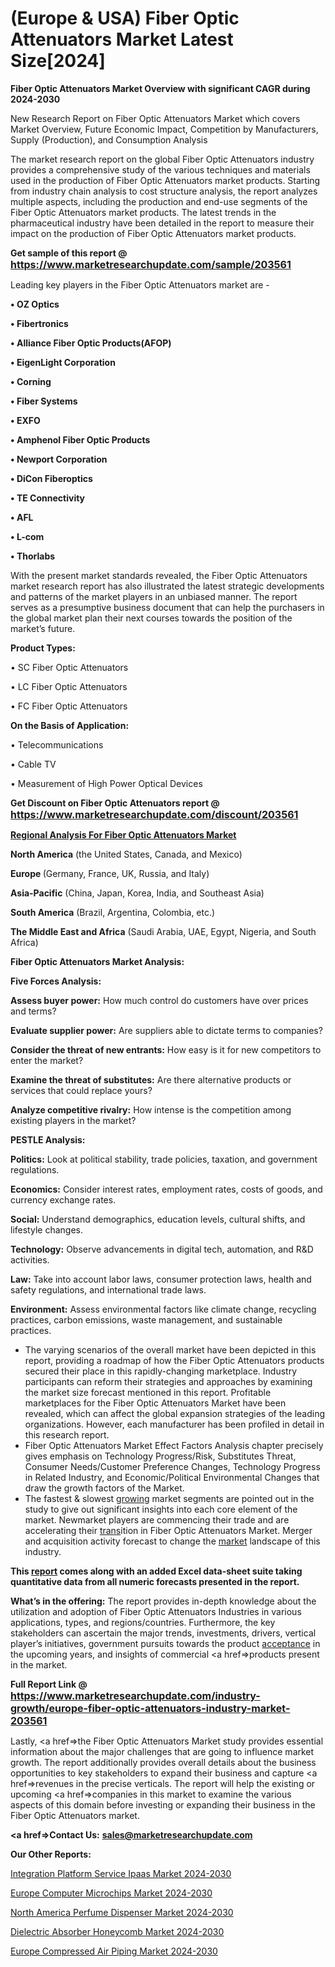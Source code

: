 # (Europe & USA) Fiber Optic Attenuators Market Latest Size[2024]

<strong>Fiber Optic Attenuators Market Overview with significant CAGR during 2024-2030</strong>

New Research Report on Fiber Optic Attenuators Market which covers Market Overview, Future Economic Impact, Competition by Manufacturers, Supply (Production), and Consumption Analysis

The market research report on the global Fiber Optic Attenuators industry provides a comprehensive study of the various techniques and materials used in the production of Fiber Optic Attenuators market products. Starting from industry chain analysis to cost structure analysis, the report analyzes multiple aspects, including the production and end-use segments of the Fiber Optic Attenuators market products. The latest trends in the pharmaceutical industry have been detailed in the report to measure their impact on the production of Fiber Optic Attenuators market products.

<strong>Get sample of this report @ <a href=https://www.marketresearchupdate.com/sample/203561><font size=3 color=#0000ff>https://www.marketresearchupdate.com/sample/203561</font></a></strong>

Leading key players in the Fiber Optic Attenuators market are -

<strong>• OZ Optics

• Fibertronics

• Alliance Fiber Optic Products(AFOP)

• EigenLight Corporation

• Corning

• Fiber Systems

• EXFO

• Amphenol Fiber Optic Products

• Newport Corporation

• DiCon Fiberoptics

• TE Connectivity

• AFL

• L-com

• Thorlabs</strong>

With the present market standards revealed, the Fiber Optic Attenuators market research report has also illustrated the latest strategic developments and patterns of the market players in an unbiased manner. The report serves as a presumptive business document that can help the purchasers in the global market plan their next courses towards the position of the market’s future.

<strong>Product Types:</strong>

• SC Fiber Optic Attenuators

• LC Fiber Optic Attenuators

• FC Fiber Optic Attenuators

<strong>On the Basis of Application:</strong>

• Telecommunications

• Cable TV

• Measurement of High Power Optical Devices

<strong>Get Discount on Fiber Optic Attenuators report @ <a href=https://www.marketresearchupdate.com/discount/203561><font size=3 color=#0000ff>https://www.marketresearchupdate.com/discount/203561</font></a></strong>

<strong><u><b>Regional Analysis For Fiber Optic Attenuators Market</b></u></strong>

<strong><b>North America</b></strong> (the United States, Canada, and Mexico)

<strong><b>Europe </b></strong>(Germany, France, UK, Russia, and Italy)

<strong><b>Asia-Pacific</b></strong> (China, Japan, Korea, India, and Southeast Asia)

<strong><b>South America</b></strong> (Brazil, Argentina, Colombia, etc.)

<strong><b>The Middle East and Africa</b></strong> (Saudi Arabia, UAE, Egypt, Nigeria, and South Africa)

<strong>Fiber Optic Attenuators Market Analysis:</strong>

<strong>Five Forces Analysis:</strong>

<strong>Assess buyer power:</strong> How much control do customers have over prices and terms?

<strong>Evaluate supplier power:</strong> Are suppliers able to dictate terms to companies?

<strong>Consider the threat of new entrants:</strong> How easy is it for new competitors to enter the market?

<strong>Examine the threat of substitutes:</strong> Are there alternative products or services that could replace yours?

<strong>Analyze competitive rivalry:</strong> How intense is the competition among existing players in the market?

<strong>PESTLE Analysis:</strong>

<strong>Politics:</strong> Look at political stability, trade policies, taxation, and government regulations.

<strong>Economics:</strong> Consider interest rates, employment rates, costs of goods, and currency exchange rates.

<strong>Social:</strong> Understand demographics, education levels, cultural shifts, and lifestyle changes.

<strong>Technology:</strong> Observe advancements in digital tech, automation, and R&D activities.

<strong>Law:</strong> Take into account labor laws, consumer protection laws, health and safety regulations, and international trade laws.

<strong>Environment:</strong> Assess environmental factors like climate change, recycling practices, carbon emissions, waste management, and sustainable practices.

<ul>
  <li>The varying scenarios of the overall market have been depicted in this report, providing a roadmap of how the Fiber Optic Attenuators products secured their place in this rapidly-changing marketplace. Industry participants can reform their strategies and approaches by examining the market size forecast mentioned in this report. Profitable marketplaces for the Fiber Optic Attenuators Market have been revealed, which can affect the global expansion strategies of the leading organizations. However, each manufacturer has been profiled in detail in this research report.</li>
  <li>Fiber Optic Attenuators Market Effect Factors Analysis chapter precisely gives emphasis on Technology Progress/Risk, Substitutes Threat, Consumer Needs/Customer Preference Changes, Technology Progress in Related Industry, and Economic/Political Environmental Changes that draw the growth factors of the Market.</li>
  <li>The fastest &amp; slowest <a href=ASDF991299>growing</a> market segments are pointed out in the study to give out significant insights into each core element of the market. Newmarket players are commencing their trade and are accelerating their <a href=>trans</a>ition in Fiber Optic Attenuators Market. Merger and acquisition activity forecast to change the <a href=>market</a> landscape of this industry.</li>
</ul>
<strong>This <a href=>report</a> comes along with an added Excel data-sheet suite taking quantitative data from all numeric forecasts presented in the report.</strong>

<strong>What’s in the offering:</strong> The report provides in-depth knowledge about the utilization and adoption of Fiber Optic Attenuators Industries in various applications, types, and regions/countries. Furthermore, the key stakeholders can ascertain the major trends, investments, drivers, vertical player’s initiatives, government pursuits towards the product <a href=ASDF881288>acceptance</a> in the upcoming years, and insights of commercial <a href=>products</a> present in the market.

<strong>Full Report Link @ <a href=https://www.marketresearchupdate.com/industry-growth/europe-fiber-optic-attenuators-industry-market-203561><font size=3 color=#0000ff>https://www.marketresearchupdate.com/industry-growth/europe-fiber-optic-attenuators-industry-market-203561</font></a></strong>

Lastly, <a href=>the</a> Fiber Optic Attenuators Market study provides essential information about the major challenges that are going to influence market growth. The report additionally provides overall details about the business opportunities to key stakeholders to expand their business and capture <a href=>revenues</a> in the precise verticals. The report will help the existing or upcoming <a href=>companies</a> in this market to examine the various aspects of this domain before investing or expanding their business in the Fiber Optic Attenuators market.

<strong><a href=><strong>Contact Us:</strong></a></strong>
<strong>sales@marketresearchupdate.com</strong>

<strong>Our Other Reports:</strong>

<a href=https://www.linkedin.com/pulse/integration-platform-service-ipaas-market-trends>Integration Platform Service Ipaas Market 2024-2030</a>

<a href=https://www.linkedin.com/pulse/europe-computer-microchips-market-size-growth-trends>Europe Computer Microchips Market 2024-2030</a>

<a href=https://www.linkedin.com/pulse/north-america-perfume-dispenser-market>North America Perfume Dispenser Market 2024-2030</a>

<a href=https://www.linkedin.com/pulse/dielectric-absorber-honeycomb-market-2023-2029-z6vrf/>Dielectric Absorber Honeycomb Market 2024-2030</a>

<a href=https://www.linkedin.com/pulse/europe-compressed-air-piping-market-vecbf/>Europe Compressed Air Piping Market 2024-2030</a>
